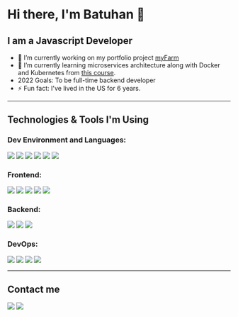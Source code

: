 # Hi there, I'm Batuhan 👋

## I am a Javascript Developer

- 🔭 I’m currently working on my portfolio project [myFarm](https://github.com/batudmr/myfarm)
- 🌱 I’m currently learning microservices architecture along with Docker and Kubernetes from [this course](https://www.udemy.com/course/microservices-with-node-js-and-react/).
- 2022 Goals: To be full-time backend developer
- ⚡ Fun fact: I've lived in the US for 6 years.

---

## Technologies & Tools I'm Using

### Dev Environment and Languages:

![](https://img.shields.io/badge/MacOS-informational?style=for-the-badge&logo=macos&logoColor=white&color=000000)
![](https://img.shields.io/badge/Linux-informational?style=for-the-badge&logo=linux&logoColor=black&color=FCC624)
![](https://img.shields.io/badge/VSCode-informational?style=for-the-badge&logo=visualstudiocode&logoColor=white&color=007ACC)
![](https://img.shields.io/badge/JavaScript-informational?style=for-the-badge&logo=javascript&logoColor=000000&color=F7DF1E)
![](https://img.shields.io/badge/TypeScript-informational?style=for-the-badge&logo=typescript&logoColor=white&color=3178C6)
![](https://img.shields.io/badge/Python-informational?style=for-the-badge&logo=python&logoColor=3776AB&color=ffd343)

### Frontend:

![](https://img.shields.io/badge/HTML5-informational?style=for-the-badge&logo=html5&logoColor=E34F26&color=333)
![](https://img.shields.io/badge/CSS3-informational?style=for-the-badge&logo=css3&logoColor=1572B6&color=333)
![](https://img.shields.io/badge/React-informational?style=for-the-badge&logo=React&logoColor=61DAFB&color=20232a)
![](https://img.shields.io/badge/Next.js-informational?style=for-the-badge&logo=Next.js&logoColor=white&color=000000)
![](https://img.shields.io/badge/Material%20UI-informational?style=for-the-badge&logo=mui&logoColor=007FFF&color=0A1929)

### Backend:

![](https://img.shields.io/badge/NodeJS-informational?style=for-the-badge&logo=nodedotjs&logoColor=white&color=339933)
![](https://img.shields.io/badge/Express-informational?style=for-the-badge&logo=express&logoColor=000000&color=white)
![](https://img.shields.io/badge/Prisma-informational?style=for-the-badge&logo=prisma&logoColor=white&color=2D3748)

### DevOps:

![](https://img.shields.io/badge/Docker-informational?style=for-the-badge&logo=docker&logoColor=white&color=2496ED)
![](https://img.shields.io/badge/Kubernetes-informational?style=for-the-badge&logo=kubernetes&logoColor=white&color=326CE5)
![](https://img.shields.io/badge/NGINX-informational?style=for-the-badge&logo=nginx&logoColor=009639&color=222)
![](https://img.shields.io/badge/PM2-informational?style=for-the-badge&logo=pm2&logoColor=white&color=2B037A)

---

## Contact me

[![](https://img.shields.io/badge/LinkedIn-informational?style=for-the-badge&logo=linkedin&logoColor=white&color=0A66C2)](https://www.linkedin.com/in/batuhandmr/)
[![](https://img.shields.io/badge/Mail-informational?style=for-the-badge&logo=gmail&logoColor=white&color=EA4335)](mailto:batudemir034@gmail.com)
